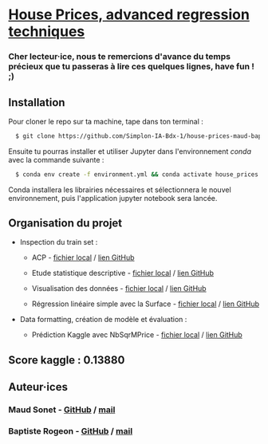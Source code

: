 # [House Prices, advanced regression techniques](https://www.kaggle.com/c/house-prices-advanced-regression-techniques "Challenge Kaggle")


### Cher lecteur·ice, nous te remercions d'avance du temps précieux que tu passeras à lire ces quelques lignes, have fun ! ;)

## Installation

Pour cloner le repo sur ta machine, tape dans ton terminal :

```bash
  $ git clone https://github.com/Simplon-IA-Bdx-1/house-prices-maud-baptiste.git
```

Ensuite tu pourras installer et utiliser Jupyter dans l'environnement *conda* avec la commande suivante :

```bash
  $ conda env create -f environment.yml && conda activate house_prices && jupyter notebook --no-browser
```

Conda installera les librairies nécessaires et sélectionnera le nouvel environnement, puis l'application jupyter notebook sera lancée.


## Organisation du projet
* Inspection du train set : 
    * ACP - [fichier local](http://localhost:8888/notebooks/acp_house_prices.ipynb) / [lien GitHub](https://github.com/Simplon-IA-Bdx-1/house-prices-maud-baptiste/blob/master/acp_house_prices.ipynb)
    
    * Etude statistique descriptive - [fichier local](http://localhost:8888/notebooks/ml_mastery_5_understand_your_data_with_descriptive_statistics.ipynb) / [lien GitHub](https://github.com/Simplon-IA-Bdx-1/house-prices-maud-baptiste/blob/master/ml_mastery_5_understand_your_data_with_descriptive_statistics.ipynb) 

    * Visualisation des données - [fichier local](http://localhost:8888/notebooks/ml_mastery_6_understand_your_data_with_visualization.ipynb) / [lien GitHub](https://github.com/Simplon-IA-Bdx-1/house-prices-maud-baptiste/blob/master/ml_mastery_6_understand_your_data_with_visualization.ipynb)

    * Régression linéaire simple avec la Surface - [fichier local](http://localhost:8888/notebooks/linear_regression_house_data.ipynb) / [lien GitHub](https://github.com/Simplon-IA-Bdx-1/house-prices-maud-baptiste/blob/master/linear_regression_house_data.ipynb)

* Data formatting, création de modèle et évaluation :
    * Prédiction Kaggle avec NbSqrMPrice - [fichier local](http://localhost:8888/notebooks/prediction_with_NeighborhoodSqrMPrice.ipynb) / [lien GitHub](https://github.com/Simplon-IA-Bdx-1/house-prices-maud-baptiste/blob/master/prediction_with_NeighborhoodSqrMPrice.ipynb)

## Score kaggle : 0.13880

## Auteur·ices

### Maud Sonet - [GitHub](https://github.com/Malaika-p) / [mail](mailto:malaika.p.pro@gmail.com)

### Baptiste Rogeon - [GitHub](https://github.com/DaTikh) / [mail](mailto:baptiste.rogeon@gmail.com)
